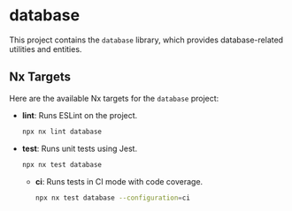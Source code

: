 # database

This project contains the `database` library, which provides database-related utilities and entities.

## Nx Targets

Here are the available Nx targets for the `database` project:

-   **lint**: Runs ESLint on the project.
    ```bash
    npx nx lint database
    ```
-   **test**: Runs unit tests using Jest.
    ```bash
    npx nx test database
    ```
    -   **ci**: Runs tests in CI mode with code coverage.
        ```bash
        npx nx test database --configuration=ci
        ```